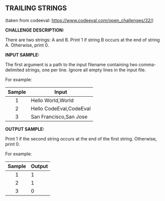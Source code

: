## TRAILING STRINGS
(taken from codeeval: <https://www.codeeval.com/open_challenges/32/>)

**CHALLENGE DESCRIPTION:**

There are two strings: A and B. Print 1 if string B occurs at the end of string A. Otherwise, print 0.

**INPUT SAMPLE:**

The first argument is a path to the input filename containing two comma-delimited strings, one per line. Ignore all empty lines in the input file.

For example:

| Sample | Input |
|:------:|------|
| 1 | Hello World,World |
| 2 | Hello CodeEval,CodeEval |
| 3 | San Francisco,San Jose |

**OUTPUT SAMPLE:**

Print 1 if the second string occurs at the end of the first string. Otherwise, print 0.

For example:

| Sample | Output |
|:------:|------|
| 1 | 1 |
| 2 | 1 |
| 3 | 0 |